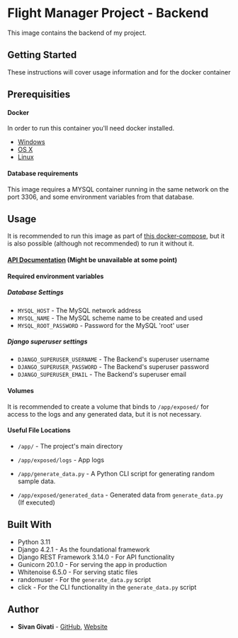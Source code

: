 # Flight Manager Project - Backend

This image contains the backend of my project. 

## Getting Started

These instructions will cover usage information and for the docker container 

## Prerequisities

#### Docker
In order to run this container you'll need docker installed.

* [Windows](https://docs.docker.com/windows/started)
* [OS X](https://docs.docker.com/mac/started/)
* [Linux](https://docs.docker.com/linux/started/)

#### Database requirements

This image requires a MYSQL container running in the same network on the port 3306, and some environment variables from that database.

## Usage

It is recommended to run this image as part of [this docker-compose](https://github.com/SiVGiV/FlightProject/blob/b07030804af6e818783ecc9a5074f65708b4f17b/docker-compose.yml), but it is also possible (although not recommended) to run it without it.

#### [API Documentation](http://project-docs.sivgiv.com/) (Might be unavailable at some point)

#### Required environment variables

##### Database Settings
* `MYSQL_HOST` - The MySQL network address
* `MYSQL_NAME` - The MySQL scheme name to be created and used
* `MYSQL_ROOT_PASSWORD` - Password for the MySQL 'root' user

##### Django superuser settings
* `DJANGO_SUPERUSER_USERNAME` - The Backend's superuser username
* `DJANGO_SUPERUSER_PASSWORD` -  The Backend's superuser password
* `DJANGO_SUPERUSER_EMAIL` -  The Backend's superuser email

#### Volumes
It is recommended to create a volume that binds to `/app/exposed/` for access to the logs and any generated data, but it is not necessary.

#### Useful File Locations

* `/app/` - The project's main directory

* `/app/exposed/logs` - App logs
  
* `/app/generate_data.py` - A Python CLI script for generating random sample data.

* `/app/exposed/generated_data` - Generated data from `generate_data.py` (If executed)

## Built With

* Python 3.11
* Django 4.2.1 - As the foundational framework
* Django REST Framework 3.14.0 - For API functionality
* Gunicorn 20.1.0 - For serving the app in production
* Whitenoise 6.5.0 - For serving static files
* randomuser - For the `generate_data.py` script
* click - For the CLI functionality in the `generate_data.py` script


## Author

* **Sivan Givati** - [GitHub](https://github.com/sivgiv), [Website](https://sivgiv.com/)